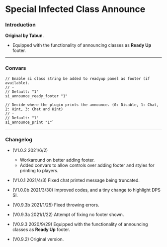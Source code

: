# Special Infected Class Announce

### Introduction

**Original by Tabun**.

- Equipped with the functionality of announcing classes as **Ready Up** footer.

<hr>

### Convars
```
// Enable si class string be added to readyup panel as footer (if available).
// -
// Default: "1"
si_announce_ready_footer "1"

// Decide where the plugin prints the announce. (0: Disable, 1: Chat, 2: Hint, 3: Chat and Hint)
// -
// Default: "1"
si_announce_print "1"`
```

<hr>

### Changelog
- (V1.0.2 2021/6/2)
	- Workaround on better adding footer.
	- Added convars to allow controls over adding footer and styles for printing to players.

- (V1.0.1 2021/4/3) Fixed chat printed message being truncated.

- (V1.0.0b 2021/3/30) Improved codes, and a tiny change to highlight DPS SI.

- (V0.9.3b 2021/1/25) Fixed throwing errors.

- (V0.9.3a 2021/1/22) Attempt of fixing no footer shown.

- (V0.9.3 2020/9/29) Equipped with the functionality of announcing classes as **Ready Up** footer.

- (V0.9.2) Original version.